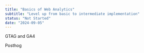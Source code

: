 ```yaml
---
title: "Basics of Web Analytics"
subtitle: "Level up from basic to intermediate implementation"
status: "Not Started"
date: "2024-09-05"
---
```


GTAG and GA4

Posthog
